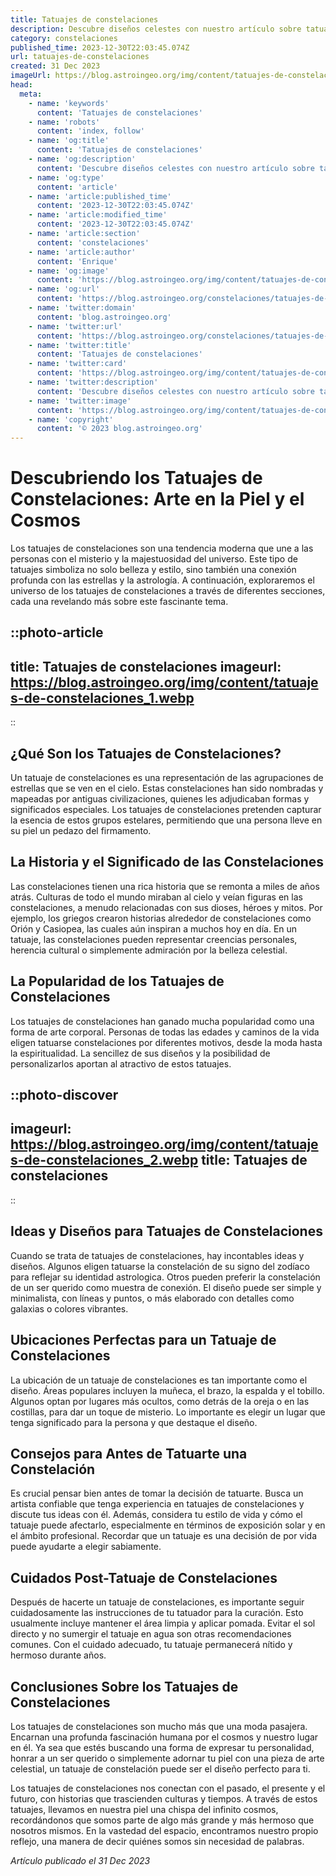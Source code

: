 ```yaml
---
title: Tatuajes de constelaciones
description: Descubre diseños celestes con nuestro artículo sobre tatuajes de constelaciones; inspiración estelar para llevar el cosmos en tu piel.
category: constelaciones
published_time: 2023-12-30T22:03:45.074Z
url: tatuajes-de-constelaciones
created: 31 Dec 2023
imageUrl: https://blog.astroingeo.org/img/content/tatuajes-de-constelaciones_1.webp
head:
  meta:
    - name: 'keywords'
      content: 'Tatuajes de constelaciones'
    - name: 'robots'
      content: 'index, follow'
    - name: 'og:title'
      content: 'Tatuajes de constelaciones'
    - name: 'og:description'
      content: 'Descubre diseños celestes con nuestro artículo sobre tatuajes de constelaciones; inspiración estelar para llevar el cosmos en tu piel.'
    - name: 'og:type'
      content: 'article'
    - name: 'article:published_time'
      content: '2023-12-30T22:03:45.074Z'
    - name: 'article:modified_time'
      content: '2023-12-30T22:03:45.074Z'
    - name: 'article:section'
      content: 'constelaciones'
    - name: 'article:author'
      content: 'Enrique'
    - name: 'og:image'
      content: 'https://blog.astroingeo.org/img/content/tatuajes-de-constelaciones_1.webp'
    - name: 'og:url'
      content: 'https://blog.astroingeo.org/constelaciones/tatuajes-de-constelaciones'
    - name: 'twitter:domain'
      content: 'blog.astroingeo.org'
    - name: 'twitter:url'
      content: 'https://blog.astroingeo.org/constelaciones/tatuajes-de-constelaciones'
    - name: 'twitter:title'
      content: 'Tatuajes de constelaciones'
    - name: 'twitter:card'
      content: 'https://blog.astroingeo.org/img/content/tatuajes-de-constelaciones_1.webp'
    - name: 'twitter:description'
      content: 'Descubre diseños celestes con nuestro artículo sobre tatuajes de constelaciones; inspiración estelar para llevar el cosmos en tu piel.'
    - name: 'twitter:image'
      content: 'https://blog.astroingeo.org/img/content/tatuajes-de-constelaciones_1.webp'
    - name: 'copyright'
      content: '© 2023 blog.astroingeo.org'
---
```

# Descubriendo los Tatuajes de Constelaciones: Arte en la Piel y el Cosmos

Los tatuajes de constelaciones son una tendencia moderna que une a las personas con el misterio y la majestuosidad del universo. Este tipo de tatuajes simboliza no solo belleza y estilo, sino también una conexión profunda con las estrellas y la astrología. A continuación, exploraremos el universo de los tatuajes de constelaciones a través de diferentes secciones, cada una revelando más sobre este fascinante tema.

::photo-article
---
title: Tatuajes de constelaciones
imageurl: https://blog.astroingeo.org/img/content/tatuajes-de-constelaciones_1.webp
---
::

## ¿Qué Son los Tatuajes de Constelaciones?

Un tatuaje de constelaciones es una representación de las agrupaciones de estrellas que se ven en el cielo. Estas constelaciones han sido nombradas y mapeadas por antiguas civilizaciones, quienes les adjudicaban formas y significados especiales. Los tatuajes de constelaciones pretenden capturar la esencia de estos grupos estelares, permitiendo que una persona lleve en su piel un pedazo del firmamento.

## La Historia y el Significado de las Constelaciones

Las constelaciones tienen una rica historia que se remonta a miles de años atrás. Culturas de todo el mundo miraban al cielo y veían figuras en las constelaciones, a menudo relacionadas con sus dioses, héroes y mitos. Por ejemplo, los griegos crearon historias alrededor de constelaciones como Orión y Casiopea, las cuales aún inspiran a muchos hoy en día. En un tatuaje, las constelaciones pueden representar creencias personales, herencia cultural o simplemente admiración por la belleza celestial.

## La Popularidad de los Tatuajes de Constelaciones

Los tatuajes de constelaciones han ganado mucha popularidad como una forma de arte corporal. Personas de todas las edades y caminos de la vida eligen tatuarse constelaciones por diferentes motivos, desde la moda hasta la espiritualidad. La sencillez de sus diseños y la posibilidad de personalizarlos aportan al atractivo de estos tatuajes.


::photo-discover
---
imageurl: https://blog.astroingeo.org/img/content/tatuajes-de-constelaciones_2.webp
title: Tatuajes de constelaciones
---
::

## Ideas y Diseños para Tatuajes de Constelaciones

Cuando se trata de tatuajes de constelaciones, hay incontables ideas y diseños. Algunos eligen tatuarse la constelación de su signo del zodíaco para reflejar su identidad astrologica. Otros pueden preferir la constelación de un ser querido como muestra de conexión. El diseño puede ser simple y minimalista, con líneas y puntos, o más elaborado con detalles como galaxias o colores vibrantes.

## Ubicaciones Perfectas para un Tatuaje de Constelaciones

La ubicación de un tatuaje de constelaciones es tan importante como el diseño. Áreas populares incluyen la muñeca, el brazo, la espalda y el tobillo. Algunos optan por lugares más ocultos, como detrás de la oreja o en las costillas, para dar un toque de misterio. Lo importante es elegir un lugar que tenga significado para la persona y que destaque el diseño. 

## Consejos para Antes de Tatuarte una Constelación

Es crucial pensar bien antes de tomar la decisión de tatuarte. Busca un artista confiable que tenga experiencia en tatuajes de constelaciones y discute tus ideas con él. Además, considera tu estilo de vida y cómo el tatuaje puede afectarlo, especialmente en términos de exposición solar y en el ámbito profesional. Recordar que un tatuaje es una decisión de por vida puede ayudarte a elegir sabiamente.

## Cuidados Post-Tatuaje de Constelaciones

Después de hacerte un tatuaje de constelaciones, es importante seguir cuidadosamente las instrucciones de tu tatuador para la curación. Esto usualmente incluye mantener el área limpia y aplicar pomada. Evitar el sol directo y no sumergir el tatuaje en agua son otras recomendaciones comunes. Con el cuidado adecuado, tu tatuaje permanecerá nítido y hermoso durante años.

## Conclusiones Sobre los Tatuajes de Constelaciones

Los tatuajes de constelaciones son mucho más que una moda pasajera. Encarnan una profunda fascinación humana por el cosmos y nuestro lugar en él. Ya sea que estés buscando una forma de expresar tu personalidad, honrar a un ser querido o simplemente adornar tu piel con una pieza de arte celestial, un tatuaje de constelación puede ser el diseño perfecto para ti.

Los tatuajes de constelaciones nos conectan con el pasado, el presente y el futuro, con historias que trascienden culturas y tiempos. A través de estos tatuajes, llevamos en nuestra piel una chispa del infinito cosmos, recordándonos que somos parte de algo más grande y más hermoso que nosotros mismos. En la vastedad del espacio, encontramos nuestro propio reflejo, una manera de decir quiénes somos sin necesidad de palabras.

_Artículo publicado el 31 Dec 2023_